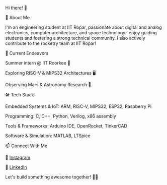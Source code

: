 Hi there! 👋

🚀 About Me

I'm an engineering student at IIT Ropar, passionate about digital and analog electronics, computer architecture, and space technology.I enjoy guiding students and fostering a strong technical community. I also actively contribute to the rocketry team at IIT Ropar!

🔭 Current Endeavors

Summer intern @ IIT Roorkee 🏫

Exploring RISC-V & MIPS32 Architectures 🖥️

Observing Mars & Astronomy Research 🔭

🛠️ Tech Stack

Embedded Systems & IoT: ARM, RISC-V, MIPS32, ESP32, Raspberry Pi

Programming: C, C++, Python, Verilog, x86 assembly 

Tools & Frameworks: Arduino IDE, OpenRocket, TinkerCAD

Software & Simulation: MATLAB, LTSpice

📫 Connect With Me

📌 [Instagram](https://www.instagram.com/rahulshrmaxx/)

📌 [LinkedIn](https://www.linkedin.com/in/rahul-sharma-7b38832b0/)

Let's build something awesome together! 🚀✨



<!---
Rahulsharma14916/Rahulsharma14916 is a ✨ special ✨ repository because its `README.md` (this file) appears on your GitHub profile.
You can click the Preview link to take a look at your changes.
--->
